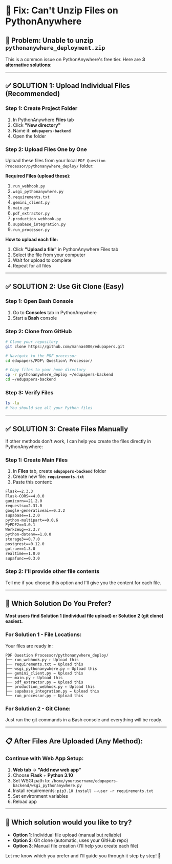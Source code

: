 # 🔧 Fix: Can't Unzip Files on PythonAnywhere

## 🚨 Problem: Unable to unzip `pythonanywhere_deployment.zip`

This is a common issue on PythonAnywhere's free tier. Here are **3 alternative solutions**:

---

## ✅ **SOLUTION 1: Upload Individual Files (Recommended)**

### Step 1: Create Project Folder
1. In PythonAnywhere **Files** tab
2. Click **"New directory"**
3. Name it: **`edupapers-backend`**
4. Open the folder

### Step 2: Upload Files One by One
Upload these files from your local `PDF Question Processor/pythonanywhere_deploy/` folder:

**Required Files (upload these):**
1. `run_webhook.py`
2. `wsgi_pythonanywhere.py`
3. `requirements.txt`
4. `gemini_client.py`
5. `main.py`
6. `pdf_extractor.py`
7. `production_webhook.py`
8. `supabase_integration.py`
9. `run_processor.py`

**How to upload each file:**
1. Click **"Upload a file"** in PythonAnywhere Files tab
2. Select the file from your computer
3. Wait for upload to complete
4. Repeat for all files

---

## ✅ **SOLUTION 2: Use Git Clone (Easy)**

### Step 1: Open Bash Console
1. Go to **Consoles** tab in PythonAnywhere
2. Start a **Bash** console

### Step 2: Clone from GitHub
```bash
# Clone your repository
git clone https://github.com/mannas006/edupapers.git

# Navigate to the PDF processor
cd edupapers/PDF\ Question\ Processor/

# Copy files to your home directory
cp -r pythonanywhere_deploy ~/edupapers-backend
cd ~/edupapers-backend
```

### Step 3: Verify Files
```bash
ls -la
# You should see all your Python files
```

---

## ✅ **SOLUTION 3: Create Files Manually**

If other methods don't work, I can help you create the files directly in PythonAnywhere:

### Step 1: Create Main Files
1. In **Files** tab, create **`edupapers-backend`** folder
2. Create new file: **`requirements.txt`**
3. Paste this content:
```txt
Flask==2.3.3
Flask-CORS==4.0.0
gunicorn==21.2.0
requests==2.31.0
google-generativeai==0.3.2
supabase==1.2.0
python-multipart==0.0.6
PyPDF2==3.0.1
Werkzeug==2.3.7
python-dotenv==1.0.0
storage3==0.7.0
postgrest==0.12.0
gotrue==1.3.0
realtime==1.0.0
supafunc==0.3.0
```

### Step 2: I'll provide other file contents
Tell me if you choose this option and I'll give you the content for each file.

---

## 🎯 **Which Solution Do You Prefer?**

**Most users find Solution 1 (individual file upload) or Solution 2 (git clone) easiest.**

### For Solution 1 - File Locations:
Your files are ready in:
```
PDF Question Processor/pythonanywhere_deploy/
├── run_webhook.py ← Upload this
├── requirements.txt ← Upload this
├── wsgi_pythonanywhere.py ← Upload this
├── gemini_client.py ← Upload this
├── main.py ← Upload this
├── pdf_extractor.py ← Upload this
├── production_webhook.py ← Upload this
├── supabase_integration.py ← Upload this
└── run_processor.py ← Upload this
```

### For Solution 2 - Git Clone:
Just run the git commands in a Bash console and everything will be ready.

---

## 📋 **After Files Are Uploaded (Any Method):**

### Continue with Web App Setup:
1. **Web tab** → **"Add new web app"**
2. Choose **Flask** + **Python 3.10**
3. Set WSGI path to: `/home/yourusername/edupapers-backend/wsgi_pythonanywhere.py`
4. Install requirements: `pip3.10 install --user -r requirements.txt`
5. Set environment variables
6. Reload app

---

## 🤔 **Which solution would you like to try?**

- **Option 1**: Individual file upload (manual but reliable)
- **Option 2**: Git clone (automatic, uses your GitHub repo)
- **Option 3**: Manual file creation (I'll help you create each file)

Let me know which you prefer and I'll guide you through it step by step! 🚀
